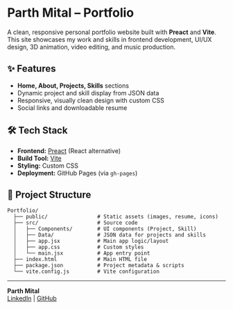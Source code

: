 # Parth Mital – Portfolio

A clean, responsive personal portfolio website built with **Preact** and **Vite**. This site showcases my work and skills in frontend development, UI/UX design, 3D animation, video editing, and music production.

## ✨ Features
- **Home, About, Projects, Skills** sections
- Dynamic project and skill display from JSON data
- Responsive, visually clean design with custom CSS
- Social links and downloadable resume

## 🛠️ Tech Stack
- **Frontend:** [Preact](https://preactjs.com/) (React alternative)
- **Build Tool:** [Vite](https://vitejs.dev/)
- **Styling:** Custom CSS
- **Deployment:** GitHub Pages (via `gh-pages`)

## 📁 Project Structure
```
Portfolio/
  ├── public/                # Static assets (images, resume, icons)
  ├── src/                   # Source code
  │   ├── Components/        # UI components (Project, Skill)
  │   ├── Data/              # JSON data for projects and skills
  │   ├── app.jsx            # Main app logic/layout
  │   ├── app.css            # Custom styles
  │   └── main.jsx           # App entry point
  ├── index.html             # Main HTML file
  ├── package.json           # Project metadata & scripts
  └── vite.config.js         # Vite configuration
```

---

**Parth Mital**  
[LinkedIn](https://linkedin.com/in/parthmital) | [GitHub](https://github.com/parthmital)
